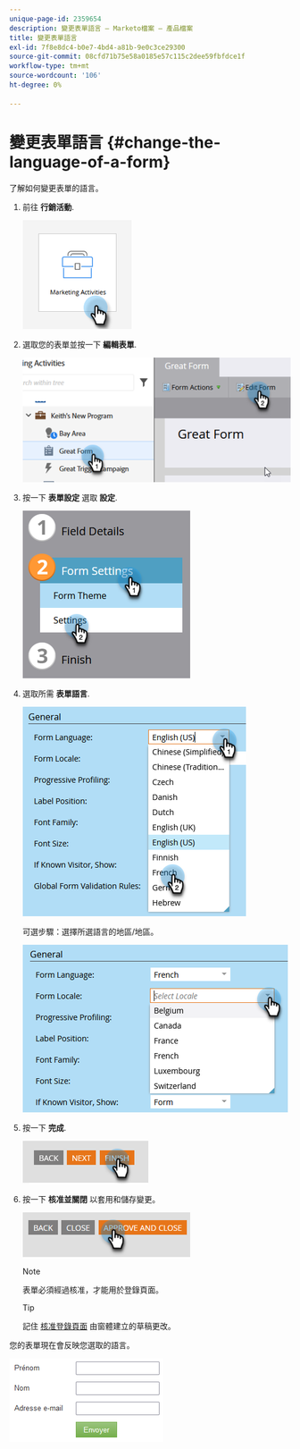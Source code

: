 ```yaml
---
unique-page-id: 2359654
description: 變更表單語言 — Marketo檔案 — 產品檔案
title: 變更表單語言
exl-id: 7f8e8dc4-b0e7-4bd4-a81b-9e0c3ce29300
source-git-commit: 08cfd71b75e58a0185e57c115c2dee59fbfdce1f
workflow-type: tm+mt
source-wordcount: '106'
ht-degree: 0%

---
```


# 變更表單語言 {#change-the-language-of-a-form}

了解如何變更表單的語言。

1. 前往 **行銷活動**.

   ![](assets/change-the-language-of-a-form-1.png)

1. 選取您的表單並按一下 **編輯表單**.

   ![](assets/change-the-language-of-a-form-2.png)

1. 按一下 **表單設定** 選取 **設定**.

   ![](assets/change-the-language-of-a-form-3.png)

1. 選取所需 **表單語言**.

   ![](assets/change-the-language-of-a-form-4.png)

   可選步驟：選擇所選語言的地區/地區。

   ![](assets/change-the-language-of-a-form-5.png)

1. 按一下 **完成**.

   ![](assets/change-the-language-of-a-form-6.png)

1. 按一下 **核准並關閉** 以套用和儲存變更。

   ![](assets/change-the-language-of-a-form-7.png)

   >[!NOTE]
   >
   >表單必須經過核准，才能用於登錄頁面。

   >[!TIP]
   >
   >記住 [核准登錄頁面](/help/marketo/product-docs/demand-generation/landing-pages/understanding-landing-pages/approve-unapprove-or-delete-a-landing-page.md) 由窗體建立的草稿更改。

您的表單現在會反映您選取的語言。

![](assets/change-the-language-of-a-form-8.png)

